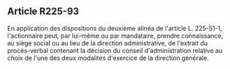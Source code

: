 Article R225-93
----
En application des dispositions du deuxième alinéa de l'article L. 225-51-1,
l'actionnaire peut, par lui-même ou par mandataire, prendre connaissance, au
siège social ou au lieu de la direction administrative, de l'extrait du
procès-verbal contenant la décision du conseil d'administration relative au
choix de l'une des deux modalités d'exercice de la direction générale.
